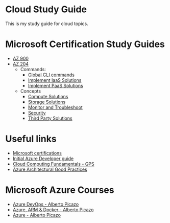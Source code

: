 # Cloud Study Guide
This is my study guide for cloud topics.
 
# Microsoft Certification Study Guides
 - [AZ 900](AZ900.md)
 - [AZ 204](AZ204.md)
    - Commands:
      - [Global CLI commands](AZ204/commands/global.md)
      - [Implement IaaS Solutions](AZ204/commands/IaaS.md)
      - [Implement PaaS Solutions](AZ204/commands/PaaS.md)
    - Concepts
      - [Compute Solutions](AZ204/concepts/compute_solution.md)
      - [Storage Solutions](AZ204/concepts/storage.md)
      - [Monitor and Troubleshoot](AZ204/concepts/monitor_troubleshoot.md)
      - [Security](AZ204/concepts/security.md)
      - [Third Party Solutions](AZ204/concepts/third_party.md)

# Useful links
 - [Microsoft certifications](https://query.prod.cms.rt.microsoft.com/cms/api/am/binary/RE2PjDI)
 - [Initial Azure Developer guide](https://docs.microsoft.com/en-us/azure/guides/developer/azure-developer-guide)
 - [Cloud Computing Fundamentals - GPS](https://github.com/madebygps/self-taught-guide-to-cloud-computing)
 - [Azure Architectural Good Practices](https://docs.microsoft.com/en-us/azure/architecture/framework/)

 # Microsoft Azure Courses
 - [Azure DevOps - Alberto Picazo](https://www.youtube.com/watch?v=x8jGCPlp8N8&list=PLU3UD_RM_1AZLs5iiopDXeEZQGOINWgoa)
 - [Azure, ARM & Docker - Alberto Picazo](https://www.youtube.com/watch?v=VJEFlVR9KZs&list=PLU3UD_RM_1AYINK0PqCvodASDkn_0a_Hv)
 - [Azure - Alberto Picazo](https://www.youtube.com/watch?v=j6IcHa3Vs04&list=PLU3UD_RM_1AZ6ceFILghwm4MKn-Ojo87e)
